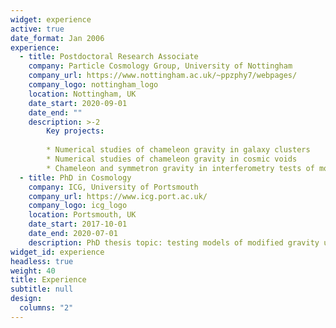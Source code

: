 ```yaml
---
widget: experience
active: true
date_format: Jan 2006
experience:
  - title: Postdoctoral Research Associate
    company: Particle Cosmology Group, University of Nottingham
    company_url: https://www.nottingham.ac.uk/~ppzphy7/webpages/
    company_logo: nottingham_logo
    location: Nottingham, UK
    date_start: 2020-09-01
    date_end: ""
    description: >-2
        Key projects:
        
        * Numerical studies of chameleon gravity in galaxy clusters
        * Numerical studies of chameleon gravity in cosmic voids
        * Chameleon and symmetron gravity in interferometry tests of modified gravity
  - title: PhD in Cosmology
    company: ICG, University of Portsmouth
    company_url: https://www.icg.port.ac.uk/
    company_logo: icg_logo
    location: Portsmouth, UK
    date_start: 2017-10-01
    date_end: 2020-07-01
    description: PhD thesis topic: testing models of modified gravity using galaxy clusters.
widget_id: experience
headless: true
weight: 40
title: Experience
subtitle: null
design:
  columns: "2"
---
```

